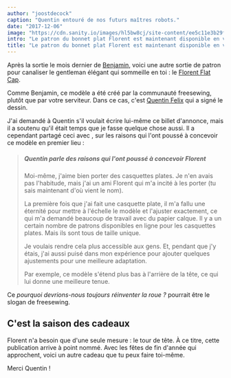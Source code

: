 ```yaml
---
author: "joostdecock"
caption: "Quentin entouré de nos futurs maîtres robots."
date: "2017-12-06"
image: "https://cdn.sanity.io/images/hl5bw8cj/site-content/ee5c11e3b29fe788dae470ab0e20396d806c4d1b-2000x1333.jpg"
intro: "Le patron du bonnet plat Florent est maintenant disponible en version bêta. C'est un autre cadeau trié."
title: "Le patron du bonnet plat Florent est maintenant disponible en version bêta. C'est un autre cadeau trié."
---
```


Après la sortie le mois dernier de [Benjamin](/patterns/benjamin), voici une autre sortie de patron pour canaliser le gentleman élégant qui sommeille en toi : le [Florent Flat Cap](/patterns/florent).

Comme Benjamin, ce modèle a été créé par la communauté freesewing, plutôt que par votre serviteur. Dans ce cas, c'est [Quentin Felix](/users/ptzcb) qui a signé le dessin.

J'ai demandé à Quentin s'il voulait écrire lui-même ce billet d'annonce, mais il a soutenu qu'il était temps que je fasse quelque chose aussi. Il a cependant partagé ceci avec , sur les raisons qui l'ont poussé à concevoir ce modèle en premier lieu :

> ##### Quentin parle des raisons qui l'ont poussé à concevoir Florent
> 
> Moi-même, j'aime bien porter des casquettes plates. Je n'en avais pas l'habitude, mais j'ai un ami Florent qui m'a incité à les porter (tu sais maintenant d'où vient le nom).
> 
> La première fois que j'ai fait une casquette plate, il m'a fallu une éternité pour mettre à l'échelle le modèle et l'ajuster exactement, ce qui m'a demandé beaucoup de travail avec du papier calque. Il y a un certain nombre de patrons disponibles en ligne pour les casquettes plates. Mais ils sont tous de taille unique. 
> 
> Je voulais rendre cela plus accessible aux gens. Et, pendant que j'y étais, j'ai aussi puisé dans mon expérience pour ajouter quelques ajustements pour une meilleure adaptation. 
> 
> Par exemple, ce modèle s'étend plus bas à l'arrière de la tête, ce qui lui donne une meilleure tenue.

Ce *pourquoi devrions-nous toujours réinventer la roue ?* pourrait être le slogan de freesewing.

## C'est la saison des cadeaux

Florent n'a besoin que d'une seule mesure : le tour de tête. À ce titre, cette publication arrive à point nommé. Avec les fêtes de fin d'année qui approchent, voici un autre cadeau que tu peux faire toi-même.

Merci Quentin !

